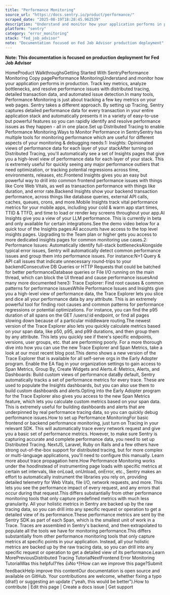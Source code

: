 ```yaml
---
title: "Performance Monitoring"
source_url: "https://docs.sentry.io/product/performance/"
scraped_date: "2025-08-19T18:28:45.962539"
description: "Understand and monitor how your application performs in production. Track key metrics, analyze bottlenecks, and resolve performance issues with distributed tracing, detailed transaction data, and automated issue detection."
platform: "sentry"
category: "error_monitoring"
stack: "fed_job_advisor"
note: "Documentation focused on Fed Job Advisor production deployment"
---
```

**Note: This documentation is focused on production deployment for Fed Job Advisor**

HomeProduct WalkthroughsGetting Started With SentryPerformance Monitoring Copy pagePerformance MonitoringUnderstand and monitor how your application performs in production. Track key metrics, analyze bottlenecks, and resolve performance issues with distributed tracing, detailed transaction data, and automated issue detection.In many tools, Performance Monitoring is just about tracking a few key metrics on your web pages. Sentry takes a different approach. By setting up Tracing, Sentry captures detailed performance data for every transaction in your entire application stack and automatically presents it in a variety of easy-to-use but powerful features so you can rapidly identify and resolve performance issues as they happen - all in one place.Set up Distributed Tracing to enable Performance Monitoring.Ways to Monitor Performance in SentrySentry has multiple tools for monitoring performance which are useful for different aspects of your monitoring & debugging needs:1: Insights: Opinionated views of performance data for each layer of your stackAfter turning on Distributed Tracing, you'll automatically see a set of Insights pages that give you a high-level view of performance data for each layer of your stack. This is extremely useful for quickly seeing any major performance outliers that need optimization, or tracking potential regressions across time, environments, releases, etc.Frontend Insights gives you an easy but powerful way to drill into common frontend performance issues with things like Core Web Vitals, as well as transaction performance with things like duration, and error rate.Backend Insights show your backend transaction performance, across things like database queries, external API calls, caches, queues, crons, and more.Mobile Insights track vital performance metrics for your mobile apps, including your cold & warm app start times, TTID & TTFD, and time to load or render key screens throughout your app.AI Insights give you a view of your LLM performance. This is currently in beta and only available for certain integrations.See the demo video below for a quick tour of the Insights pages:All accounts have access to the top level insights pages. Upgrading to the Team plan or higher gets you access to more dedicated insights pages for common monitoring use cases.2: Performance Issues: Automatically identify full-stack bottlenecksAlongside typical error issues, Sentry will automatically detect common performance issues and group them into performance issues. For instance:N+1 Query & API call issues that indicate unnecessary round-trips to your backendConsecutive DB Queries or HTTP Requests that could be batched for better performanceDatabase queries or File I/O running on the main thread, which can block the UI thread and cause performance issuesAnd many more documented here3: Trace Explorer: Find root causes & common patterns for performance issuesWhile Performance Issues and Insights give you a high-level view of performance data, the Trace Explorer lets you slice and dice all your performance data by any attribute. This is an extremely powerful tool for finding root causes and common patterns for performance regressions or potential optimizations. For instance, you can find the p95 duration of all spans on the GET /users/:id endpoint, or find all pages slowing down because of a particular middleware routing.The newest version of the Trace Explorer also lets you quickly calculate metrics based on your span data, like p50, p95, and p99 durations, and then group them by any attribute. This lets you quickly see if there's specific endpoints, versions, user groups, etc. that are performing poorly. For a more thorough dive into how you can use the new Trace Explorer and Span Metrics, take a look at our most recent blog post.This demo shows a new version of the Trace Explorer that is available for all self-serve orgs in the Early Adopter program. Enable the EA flag in your organization settings to gain access to Span Metrics, Group By, Create Widgets and Alerts.4: Metrics, Alerts, and Dashboards: Build custom views of performance dataBy default, Sentry automatically tracks a set of performance metrics for every trace. These are used to populate the Insights dashboards, but you can also use them to build custom dashboards and alerts.Opting into the Early Adopter program for the Trace Explorer also gives you access to the new Span Metrics feature, which lets you calculate custom metrics based on your span data. This is extremely useful for building dashboards and alerts that are underpinned by real performance tracing data, so you can quickly debug performance issues.How to set up Performance MonitoringFor basic frontend or backend performance monitoring, just turn on Tracing in your relevant SDK. This will automatically trace every network request and give you a basic set of performance metrics. However, to make sure Sentry is capturing accurate and complete performance data, you need to set up Distributed Tracing. NextJS, Laravel, Ruby on Rails and a few others have strong out-of-the-box support for distributed tracing, but for more complex or multi-language applications, you'll need to configure this manually. Learn more about trace propagation here.How Performance Monitoring works under the hoodInstead of instrumenting page loads with specific metrics at certain set intervals, like onLoad, onUnload, onError, etc., Sentry makes an effort to automatically instrument the libraries you rely on, providing detailed telemetry for Web Vitals, file I/O, network requests, and more. This lets you see the performance impact of every request, and any errors that occur during that request.This differs substantially from other performance monitoring tools that only capture predefined metrics with much less granularity. All your holistic metrics in Sentry are backed up by the raw tracing data, so you can drill into any specific request or operation to get a detailed view of its performance.These performance metrics are sent by the Sentry SDK as part of each Span, which is the smallest unit of work in a Trace. Traces are assembled in Sentry's backend, and then extrapolated to populate all the tools we have for monitoring performance.This differs substantially from other performance monitoring tools that only capture metrics at specific points in your application. Instead, all your holistic metrics are backed up by the raw tracing data, so you can drill into any specific request or operation to get a detailed view of its performance.Learn MorePreviousDistributed Tracing TutorialNextFrontend Error Monitoring TutorialWas this helpful?Yes 👍No 👎How can we improve this page?Submit feedbackHelp improve this contentOur documentation is open source and available on GitHub. Your contributions are welcome, whether fixing a typo (drat!) or suggesting an update ("yeah, this would be better").How to contribute | Edit this page | Create a docs issue | Get support